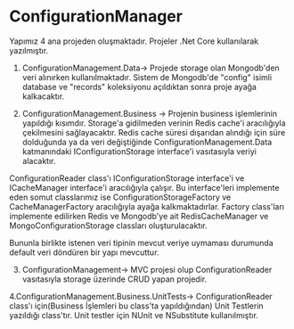 # ConfigurationManager

Yapımız 4 ana projeden oluşmaktadır. Projeler .Net Core kullanılarak yazılmıştır.

1. ConfigurationManagement.Data-> Projede storage olan Mongodb'den veri alınırken kullanılmaktadır. 
Sistem de Mongodb'de "config" isimli database ve "records" koleksiyonu açıldıktan sonra proje ayağa kalkacaktır. 

2. ConfigurationManagement.Business -> Projenin business işlemlerinin yapıldığı kısımdır. Storage'a gidilmeden verinin Redis cache'i aracılığıyla
çekilmesini sağlayacaktır. Redis cache süresi dışarıdan alındığı için süre dolduğunda ya da veri değiştiğinde ConfigurationManagement.Data katmanındaki
IConfigurationStorage interface'i vasıtasıyla veriyi alacaktır. 

ConfigurationReader class'ı IConfigurationStorage interface'i ve ICacheManager interface'i aracılığıyla çalışır. Bu interface'leri implemente eden somut classlarımız ise
ConfigurationStorageFactory ve CacheManagerFactory aracılığıyla ayağa kalkmaktadırlar. Factory class'ları implemente edilirken Redis ve Mongodb'ye ait RedisCacheManager
ve MongoConfigurationStorage classları oluşturulacaktır.

Bununla birlikte istenen veri tipinin mevcut veriye uymaması durumunda default veri döndüren bir yapı mevcuttur.

3. ConfigurationManagement-> MVC projesi olup ConfigurationReader vasıtasıyla storage üzerinde CRUD yapan projedir.
 
4.ConfigurationManagement.Business.UnitTests-> ConfigurationReader class'ı için(Business İşlemleri bu class'ta yapıldığından) Unit Testlerin yazıldığı class'tır.
Unit testler için NUnit ve NSubstitute kullanılmıştır.
 
